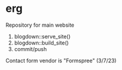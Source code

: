 # erg

Repository for main website

1. blogdown::serve_site()  
2. blogdown::build_site()  
3. commit/push

Contact form vendor is "Formspree" (3/7/23)
